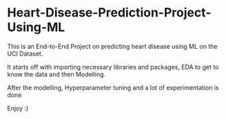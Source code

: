 # Heart-Disease-Prediction-Project-Using-ML

This is an End-to-End Project on predicting heart disease using ML on the UCI Dataset.

It starts off with importing necessary libraries and packages, EDA to get to know the data and then Modelling.

After the modelling, Hyperparameter tuning and a lot of experimentation is done

Enjoy :)
